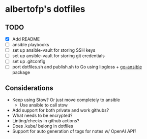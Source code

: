 # albertofp's dotfiles

## TODO

- [x] Add README
- [ ] ansible playbooks
- [ ] set up ansible-vault for storing SSH keys
- [ ] set up ansible-vault for storing git credentials
- [ ] set up .gitconfig
- [ ] port dotfiles.sh and publish.sh to Go using lipgloss + [go-ansible](https://github.com/apenella/go-ansible) package

## Considerations

- Keep using Stow? Or just move completely to ansible
  - Use ansible to call stow
- Add support for both private and work githubs?
- What needs to be encrypted?
- Linting/checks in github actions?
- Does .kube/ belong in dotfiles
- Support for auto generation of tags for notes w/ OpenAI API?
